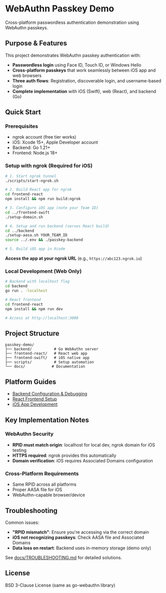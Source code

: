 # WebAuthn Passkey Demo

Cross-platform passwordless authentication demonstration using WebAuthn passkeys.

## Purpose & Features

This project demonstrates WebAuthn passkey authentication with:
- **Passwordless login** using Face ID, Touch ID, or Windows Hello
- **Cross-platform passkeys** that work seamlessly between iOS app and web browsers
- **Three auth flows**: Registration, discoverable login, and username-based login
- **Complete implementation** with iOS (Swift), web (React), and backend (Go)

## Quick Start

### Prerequisites
- ngrok account (free tier works)
- iOS: Xcode 15+, Apple Developer account
- Backend: Go 1.21+
- Frontend: Node.js 18+

### Setup with ngrok (Required for iOS)

```bash
# 1. Start ngrok tunnel
./scripts/start-ngrok.sh

# 2. Build React app for ngrok
cd frontend-react
npm install && npm run build:ngrok

# 3. Configure iOS app (note your Team ID)
cd ../frontend-swift
./setup-domain.sh

# 4. Setup and run backend (serves React build)
cd ../backend
./setup-aasa.sh YOUR_TEAM_ID
source ../.env && ./passkey-backend

# 5. Build iOS app in Xcode
```

**Access the app at your ngrok URL** (e.g., `https://abc123.ngrok.io`)

### Local Development (Web Only)

```bash
# Backend with localhost flag
cd backend
go run . -localhost

# React frontend
cd frontend-react
npm install && npm run dev

# Access at http://localhost:3000
```

## Project Structure

```
passkey-demo/
├── backend/          # Go WebAuthn server
├── frontend-react/   # React web app
├── frontend-swift/   # iOS native app
├── scripts/          # Setup automation
└── docs/            # Documentation
```

## Platform Guides

- [Backend Configuration & Debugging](backend/README.md)
- [React Frontend Setup](frontend-react/README.md)
- [iOS App Development](frontend-swift/README.md)

## Key Implementation Notes

### WebAuthn Security
- **RPID must match origin**: localhost for local dev, ngrok domain for iOS testing
- **HTTPS required**: ngrok provides this automatically
- **Domain verification**: iOS requires Associated Domains configuration

### Cross-Platform Requirements
- Same RPID across all platforms
- Proper AASA file for iOS
- WebAuthn-capable browser/device

## Troubleshooting

Common issues:
- **"RPID mismatch"**: Ensure you're accessing via the correct domain
- **iOS not recognizing passkeys**: Check AASA file and Associated Domains
- **Data loss on restart**: Backend uses in-memory storage (demo only)

See [docs/TROUBLESHOOTING.md](docs/TROUBLESHOOTING.md) for detailed solutions.

## License

BSD 3-Clause License (same as go-webauthn library)